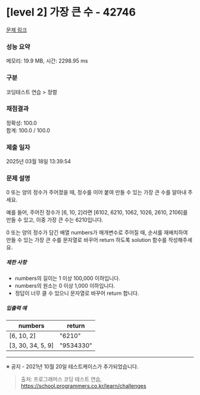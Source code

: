# [level 2] 가장 큰 수 - 42746 

[문제 링크](https://school.programmers.co.kr/learn/courses/30/lessons/42746?language=python3) 

### 성능 요약

메모리: 19.9 MB, 시간: 2298.95 ms

### 구분

코딩테스트 연습 > 정렬

### 채점결과

정확성: 100.0<br/>합계: 100.0 / 100.0

### 제출 일자

2025년 03월 18일 13:39:54

### 문제 설명

<p>0 또는 양의 정수가 주어졌을 때, 정수를 이어 붙여 만들 수 있는 가장 큰 수를 알아내 주세요.</p>

<p>예를 들어, 주어진 정수가 [6, 10, 2]라면 [6102, 6210, 1062, 1026, 2610, 2106]를 만들 수 있고, 이중 가장 큰 수는 6210입니다.</p>

<p>0 또는 양의 정수가 담긴 배열 numbers가 매개변수로 주어질 때, 순서를 재배치하여 만들 수 있는 가장 큰 수를 문자열로 바꾸어 return 하도록 solution 함수를 작성해주세요.</p>

<h5>제한 사항</h5>

<ul>
<li>numbers의 길이는 1 이상 100,000 이하입니다.</li>
<li>numbers의 원소는 0 이상 1,000 이하입니다.</li>
<li>정답이 너무 클 수 있으니 문자열로 바꾸어 return 합니다.</li>
</ul>

<h5>입출력 예</h5>
<table class="table">
        <thead><tr>
<th>numbers</th>
<th>return</th>
</tr>
</thead>
        <tbody><tr>
<td>[6, 10, 2]</td>
<td>"6210"</td>
</tr>
<tr>
<td>[3, 30, 34, 5, 9]</td>
<td>"9534330"</td>
</tr>
</tbody>
      </table>
<hr>

<p>※ 공지 - 2021년 10월 20일 테스트케이스가 추가되었습니다.</p>


> 출처: 프로그래머스 코딩 테스트 연습, https://school.programmers.co.kr/learn/challenges